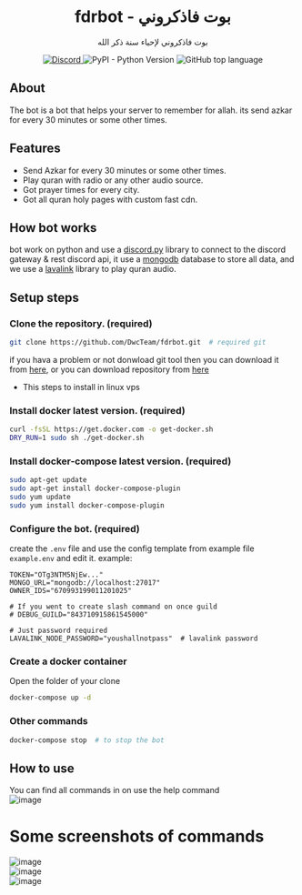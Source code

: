 <h1 align="center"> fdrbot - بوت فاذكروني</h1>
<p align="center">
بوت فاذكروني لإحياء سنة ذكر الله
</p>

<p align="center">
<a href="https://discord.gg/VX5F54YNuy">
    <img alt="Discord" src="https://img.shields.io/discord/729526735749513267" />
</a> 
<img alt="PyPI - Python Version" src="https://img.shields.io/pypi/pyversions/hikari" />
<img alt="GitHub top language" src="https://img.shields.io/github/languages/top/HazemMeqdad/fdrbot" /> 
</p>

## About

The bot is a bot that helps your server to remember for allah. its send azkar for every 30 minutes or some other times. 

## Features

- Send Azkar for every 30 minutes or some other times.
- Play quran with radio or any other audio source.
- Got prayer times for every city.
- Got all quran holy pages with custom fast cdn.

## How bot works
bot work on python and use a [discord.py](https://github.com/Rapptz/discord.py) library to connect to the discord gateway & rest discord api, it use a [mongodb](https://www.mongodb.com/) database to store all data, and we use a [lavalink](https://github.com/freyacodes/Lavalink) library to play quran audio.

## Setup steps

### Clone the repository. (required)
```bash
git clone https://github.com/DwcTeam/fdrbot.git  # required git
```
if you hava a problem or not donwload git tool then you can download it from [here](https://git-scm.com/downloads), or you can download repository from [here](https://github.com/HazemMeqdad/fdrbot/archive/refs/heads/master.zip)

* This steps to install in linux vps 
### Install docker latest version. (required)
```bash
curl -fsSL https://get.docker.com -o get-docker.sh
DRY_RUN=1 sudo sh ./get-docker.sh
```

### Install docker-compose latest version. (required)
```bash
sudo apt-get update
sudo apt-get install docker-compose-plugin
sudo yum update
sudo yum install docker-compose-plugin
```

### Configure the bot. (required)
create the `.env` file and use the config template from example file `example.env` and edit it. example:
```env
TOKEN="OTg3NTM5NjEw..."
MONGO_URL="mongodb://localhost:27017"
OWNER_IDS="670993199011201025"

# If you went to create slash command on once guild
# DEBUG_GUILD="843710915861545000"

# Just password required
LAVALINK_NODE_PASSWORD="youshallnotpass"  # lavalink password
```

### Create a docker container
Open the folder of your clone
```bash
docker-compose up -d
```

### Other commands
```bash
docker-compose stop  # to stop the bot
```

## How to use

You can find all commands in on use the help command <br />
![image](https://user-images.githubusercontent.com/66125469/211267488-ecba2b2b-46bb-40c8-a833-6d25696f2ea3.png)
# Some screenshots of commands
![image](https://user-images.githubusercontent.com/66125469/211267581-8431805b-313c-45e2-abf2-af185aa8ddef.png) <br />
![image](https://user-images.githubusercontent.com/66125469/211267730-b4621960-d45b-499e-b77e-8c560e11b528.png) <br />
![image](https://user-images.githubusercontent.com/66125469/211267827-82280fb0-2b11-442a-844d-eeb1c780a8cc.png)



